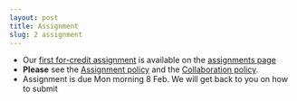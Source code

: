 ```yaml
---
layout: post
title: Assignment
slug: 2 assignment
---
```


* Our [first for-credit assignment](/materials/pg.asn.pdf) is available on the [assignments page](/assignments.html)
* __Please__ see the [Assignment policy](/assignment_policy.html) and the [Collaboration policy](/Collaboration.html).
* Assignment is due Mon morning 8 Feb. We will get back to you on how to submit

